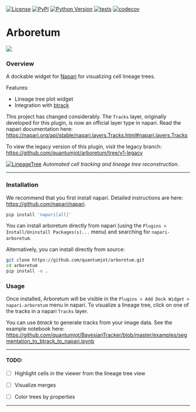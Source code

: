  <!--[![Downloads](https://pepy.tech/badge/napari-arboretum)](https://pepy.tech/project/napari-arboretum)-->
[![License](https://img.shields.io/pypi/l/napari-arboretum.svg?color=green)](https://github.com/quantumjot/napari-arboretum/raw/master/LICENSE)
[![PyPI](https://img.shields.io/pypi/v/napari-arboretum.svg?color=green)](https://pypi.org/project/napari-arboretum)
[![Python Version](https://img.shields.io/pypi/pyversions/napari-arboretum.svg?color=green)](https://python.org)
[![tests](https://github.com/quantumjot/arboretum/workflows/tests/badge.svg)](https://github.com/quantumjot/arboretum/actions)
[![codecov](https://codecov.io/gh/lowe-lab-ucl/arboretum/branch/master/graph/badge.svg?token=2M2HhM60op)](https://codecov.io/gh/lowe-lab-ucl/arboretum)

# Arboretum


![](./examples/arboretum.gif)


### Overview

A dockable widget for [Napari](https://github.com/napari) for visualizing cell lineage trees.


Features:
+ Lineage tree plot widget
+ Integration with [btrack](https://github.com/quantumjot/BayesianTracker)

This project has changed considerably. The `Tracks` layer, originally developed for this plugin, is now an official layer type in napari. Read the napari documentation here:
 https://napari.org/api/stable/napari.layers.Tracks.html#napari.layers.Tracks


To view the legacy version of this plugin, visit the legacy branch:
https://github.com/quantumjot/arboretum/tree/v1-legacy

[![LineageTree](https://raw.githubusercontent.com/quantumjot/arboretum/master/examples/arboretum.png)]()
*Automated cell tracking and lineage tree reconstruction*.

---





### Installation

We recommend that you first install napari. Detailed instructions are here: https://github.com/napari/napari.

```sh
pip install 'napari[all]'
```

You can install arboretum directly from napari (using the `Plugins > Install/Uninstall Packages(s)...` menu) and searching for `napari-arboretum`.

Alternatively, you can install directly from source:

```sh
git clone https://github.com/quantumjot/arboretum.git
cd arboretum
pip install -e .
```

### Usage

Once installed, Arboretum will be visible in the `Plugins > Add Dock Widget > napari-arboretum` menu in napari.  To visualize a lineage tree, click on one of the tracks in a napari `Tracks` layer.

You can use *btrack* to generate tracks from your image data. See the example notebook here:
https://github.com/quantumjot/BayesianTracker/blob/master/examples/segmentation_to_btrack_to_napari.ipynb



---

#### TODO:
+ [ ] Highlight cells in the viewer from the lineage tree view
+ [ ] Visualize merges
+ [ ] Color trees by properties


---
